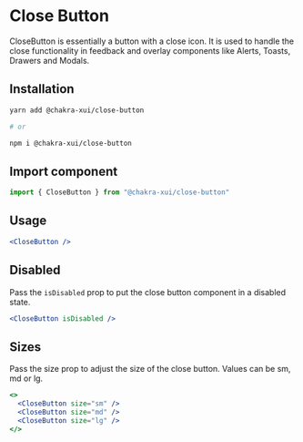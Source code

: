 # Close Button

CloseButton is essentially a button with a close icon. It is used to handle the
close functionality in feedback and overlay components like Alerts, Toasts,
Drawers and Modals.

## Installation

```sh
yarn add @chakra-xui/close-button

# or

npm i @chakra-xui/close-button
```

## Import component

```jsx
import { CloseButton } from "@chakra-xui/close-button"
```

## Usage

```jsx
<CloseButton />
```

## Disabled

Pass the `isDisabled` prop to put the close button component in a disabled
state.

```jsx
<CloseButton isDisabled />
```

## Sizes

Pass the size prop to adjust the size of the close button. Values can be sm, md
or lg.

```jsx
<>
  <CloseButton size="sm" />
  <CloseButton size="md" />
  <CloseButton size="lg" />
</>
```
